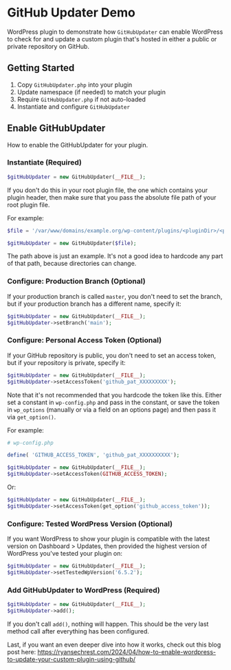 # GitHub Updater Demo

WordPress plugin to demonstrate how `GitHubUpdater` can enable WordPress to check for and update a custom plugin that's hosted in either a public or private repository on GitHub.

## Getting Started

1. Copy `GitHubUpdater.php` into your plugin
2. Update namespace (if needed) to match your plugin
3. Require `GitHubUpdater.php` if not auto-loaded
4. Instantiate and configure `GitHubUpdater`

## Enable GitHubUpdater

How to enable the GitHubUpdater for your plugin.

### Instantiate (Required)

```php
$gitHubUpdater = new GitHubUpdater(__FILE__);
```

If you don't do this in your root plugin file, the one which contains your plugin header, then make sure that you pass the absolute file path of your root plugin file.

For example:

```php
$file = '/var/www/domains/example.org/wp-content/plugins/<pluginDir>/<pluginFilename>.php';

$gitHubUpdater = new GitHubUpdater($file);
```

The path above is just an example. It's not a good idea to hardcode any part of that path, because directories can change.

### Configure: Production Branch (Optional)

If your production branch is called `master`, you don't need to set the branch, but if your production branch has a different name, specify it:

```php
$gitHubUpdater = new GitHubUpdater(__FILE__);
$gitHubUpdater->setBranch('main');
```

### Configure: Personal Access Token (Optional)

If your GitHub repository is public, you don't need to set an access token, but if your repository is private, specify it:

```php
$gitHubUpdater = new GitHubUpdater(__FILE__);
$gitHubUpdater->setAccessToken('github_pat_XXXXXXXXX');
```

Note that it's not recommended that you hardcode the token like this. Either set a constant in `wp-config.php` and pass in the constant, or save the token in `wp_options` (manually or via a field on an options page) and then pass it via `get_option()`.

For example:

```php
# wp-config.php

define( 'GITHUB_ACCESS_TOKEN', 'github_pat_XXXXXXXXXX');
```

```php
$gitHubUpdater = new GitHubUpdater(__FILE__);
$gitHubUpdater->setAccessToken(GITHUB_ACCESS_TOKEN);
```

Or:

```php
$gitHubUpdater = new GitHubUpdater(__FILE__);
$gitHubUpdater->setAccessToken(get_option('github_access_token'));
```

### Configure: Tested WordPress Version (Optional)

If you want WordPress to show your plugin is compatible with the latest version on Dashboard > Updates, then provided the highest version of WordPress you've tested your plugin on:

```php
$gitHubUpdater = new GitHubUpdater(__FILE__);
$gitHubUpdater->setTestedWpVersion('6.5.2');
```

### Add GitHubUpdater to WordPress (Required)

```php
$gitHubUpdater = new GitHubUpdater(__FILE__);
$gitHubUpdater->add();
```

If you don't call `add()`, nothing will happen. This should be the very last method call after everything has been configured.

Last, if you want an even deeper dive into how it works, check out this blog post here: https://ryansechrest.com/2024/04/how-to-enable-wordpress-to-update-your-custom-plugin-using-github/